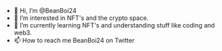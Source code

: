 - 👋 Hi, I’m @BeanBoi24
- 👀 I’m interested in NFT's and the crypto space.
- 🌱 I’m currently learning NFT's and understanding stuff like coding and web3.
- 📫 How to reach me BeanBoi24 on Twitter
